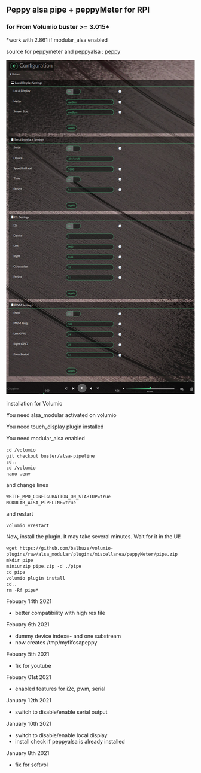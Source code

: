 ## Peppy alsa pipe + peppyMeter for RPI

### for From Volumio buster >= 3.015* 

*work with 2.861 if modular_alsa enabled

source for peppymeter and peppyalsa : [peppy](https://github.com/project-owner)

![Alt text](peppymeterinvolumio.jpg?raw=true "PeppyMeter plugin in Volumio")

installation for Volumio

You need alsa_modular activated on volumio

You need touch_display plugin installed



You need modular_alsa enabled
```
cd /volumio
git checkout buster/alsa-pipeline
cd..
cd /volumio
nano .env
```
and change lines
```
WRITE_MPD_CONFIGURATION_ON_STARTUP=true
MODULAR_ALSA_PIPELINE=true
```
and restart
```
volumio vrestart
```

Now, install the plugin. It may take several minutes. Wait for it in the UI!


```
wget https://github.com/balbuze/volumio-plugins/raw/alsa_modular/plugins/miscellanea/peppyMeter/pipe.zip
mkdir pipe
miniunzip pipe.zip -d ./pipe
cd pipe
volumio plugin install
cd..
rm -Rf pipe*
```
Febuary 14th 2021

- better compatibility with high res file

Febuary 6th 2021

- dummy device index=- and one substream
- now creates /tmp/myfifosapeppy

Febuary 5th 2021

- fix for youtube

Febuary 01st 2021

- enabled features for i2c, pwm, serial

January 12th 2021

- switch to disable/enable serial output

January 10th 2021

- switch to disable/enable local display
- install check if peppyalsa is already installed

January 8th 2021

- fix for softvol
